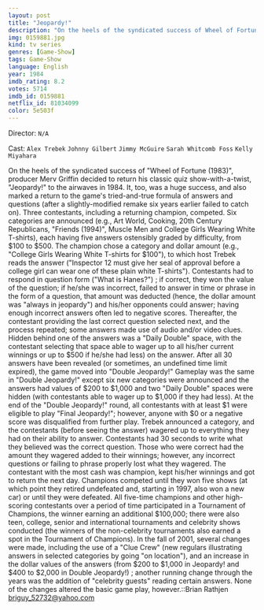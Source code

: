 ```yaml
---
layout: post
title: "Jeopardy!"
description: "On the heels of the syndicated success of Wheel of Fortune (1983), producer Merv Griffin decided to return his classic quiz show-with-a-twist, Jeopardy! to the airwaves in 1984. It, too, was a huge success, and also marked a return to the game's tried-and-true formula of answers and questions (after a slightly-modified remake six years earlier failed to catch on). Three contestants, including a returning champion, competed. Six categories are announced .."
img: 0159881.jpg
kind: tv series
genres: [Game-Show]
tags: Game-Show 
language: English
year: 1984
imdb_rating: 8.2
votes: 5714
imdb_id: 0159881
netflix_id: 81034099
color: 5e503f
---
```

Director: `N/A`  

Cast: `Alex Trebek` `Johnny Gilbert` `Jimmy McGuire` `Sarah Whitcomb Foss` `Kelly Miyahara` 

On the heels of the syndicated success of "Wheel of Fortune (1983)", producer Merv Griffin decided to return his classic quiz show-with-a-twist, "Jeopardy!" to the airwaves in 1984. It, too, was a huge success, and also marked a return to the game's tried-and-true formula of answers and questions (after a slightly-modified remake six years earlier failed to catch on). Three contestants, including a returning champion, competed. Six categories are announced (e.g., Art World, Cooking, 20th Century Republicans, "Friends (1994)", Muscle Men and College Girls Wearing White T-shirts), each having five answers ostensibly graded by difficulty, from $100 to $500. The champion chose a category and dollar amount (e.g., "College Girls Wearing White T-shirts for $100"), to which host Trebek reads the answer ("Inspector 12 must give her seal of approval before a college girl can wear one of these plain white T-shirts"). Contestants had to respond in question form ("What is Hanes?") ; if correct, they won the value of the question; if he/she was incorrect, failed to answer in time or phrase in the form of a question, that amount was deducted (hence, the dollar amount was "always in jeopardy") and his/her opponents could answer; having enough incorrect answers often led to negative scores. Thereafter, the contestant providing the last correct question selected next, and the process repeated; some answers made use of audio and/or video clues. Hidden behind one of the answers was a "Daily Double" space, with the contestant selecting that space able to wager up to all his/her current winnings or up to $500 if he/she had less) on the answer. After all 30 answers have been revealed (or sometimes, an undefined time limit expired), the game moved into "Double Jeopardy!" Gameplay was the same in "Double Jeopardy!" except six new categories were announced and the answers had values of $200 to $1,000 and two "Daily Double" spaces were hidden (with contestants able to wager up to $1,000 if they had less). At the end of the "Double Jeopardy!" round, all contestants with at least $1 were eligible to play "Final Jeopardy!"; however, anyone with $0 or a negative score was disqualified from further play. Trebek announced a category, and the contestants (before seeing the answer) wagered up to everything they had on their ability to answer. Contestants had 30 seconds to write what they believed was the correct question. Those who were correct had the amount they wagered added to their winnings; however, any incorrect questions or failing to phrase properly lost what they wagered. The contestant with the most cash was champion, kept his/her winnings and got to return the next day. Champions competed until they won five shows (at which point they retired undefeated and, starting in 1997, also won a new car) or until they were defeated. All five-time champions and other high-scoring contestants over a period of time participated in a Tournament of Champions, the winner earning an additional $100,000; there were also teen, college, senior and international tournaments and celebrity shows conducted (the winners of the non-celebrity tournaments also earned a spot in the Tournament of Champions). In the fall of 2001, several changes were made, including the use of a "Clue Crew" (new regulars illustrating answers in selected categories by going "on location"), and an increase in the dollar values of the answers (from $200 to $1,000 in Jeopardy! and $400 to $2,000 in Double Jeopardy!) ; another running change through the years was the addition of "celebrity guests" reading certain answers. None of the changes altered the basic game play, however.::Brian Rathjen <briguy_52732@yahoo.com>